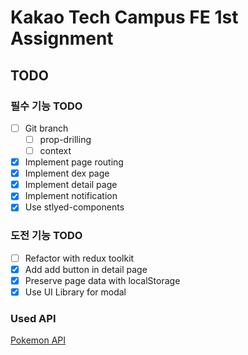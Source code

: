 # Kakao Tech Campus FE 1st Assignment

## TODO

### 필수 기능 TODO

- [ ] Git branch
  - [ ] prop-drilling
  - [ ] context
- [x] Implement page routing
- [x] Implement dex page
- [x] Implement detail page
- [x] Implement notification
- [x] Use stlyed-components

### 도전 기능 TODO

- [ ] Refactor with redux toolkit
- [x] Add add button in detail page
- [x] Preserve page data with localStorage
- [x] Use UI Library for modal

### Used API

[Pokemon API](https://pokeapi.co/)

